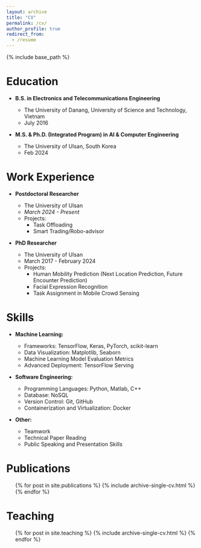 ```yaml
---
layout: archive
title: "CV"
permalink: /cv/
author_profile: true
redirect_from:
  - /resume
---
```


{% include base_path %}

Education
======
* **B.S. in Electronics and Telecommunications Engineering**
  * The University of Danang, University of Science and Technology, Vietnam
  * July 2016

* **M.S. & Ph.D. (Integrated Program) in AI & Computer Engineering**
  * The University of Ulsan, South Korea
  * Feb 2024

Work Experience
======
* **Postdoctoral Researcher**
  * The University of Ulsan
  * *March 2024 - Present*
  * Projects:
    * Task Offloading
    * Smart Trading/Robo-advisor

* **PhD Researcher**
  * The University of Ulsan
  * March 2017 - February 2024
  * Projects:
    * Human Mobility Prediction (Next Location Prediction, Future Encounter Prediction)
    * Facial Expression Recognition
    * Task Assignment in Mobile Crowd Sensing

Skills
======
* **Machine Learning:**
  * Frameworks: TensorFlow, Keras, PyTorch, scikit-learn
  * Data Visualization: Matplotlib, Seaborn
  * Machine Learning Model Evaluation Metrics
  * Advanced Deployment: TensorFlow Serving

* **Software Engineering:**
  * Programming Languages: Python, Matlab, C++
  * Database: NoSQL
  * Version Control: Git, GitHub
  * Containerization and Virtualization: Docker

* **Other:**
  * Teamwork
  * Technical Paper Reading
  * Public Speaking and Presentation Skills
  
Publications
======
  <ul>{% for post in site.publications %}
    {% include archive-single-cv.html %}
  {% endfor %}</ul>
  
Teaching
======
  <ul>{% for post in site.teaching %}
    {% include archive-single-cv.html %}
  {% endfor %}</ul>
